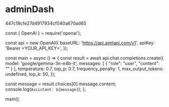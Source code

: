 # adminDash


447c18cfe27d4917934cf040a670ad65

const { OpenAI } = require('openai');

const api = new OpenAI({
  baseURL: 'https://api.aimlapi.com/v1',
  apiKey: 'Bearer <YOUR_API_KEY>',
});

const main = async () => {
  const result = await api.chat.completions.create({
    model: 'google/gemma-3n-e4b-it',
    messages: [
      {
  "role": "user",
  "content": ""
}
    ],
    temperature: 0.7,
    top_p: 0.7,
    frequency_penalty: 1,
    max_output_tokens: undefined,
    top_k: 50,
  });

  const message = result.choices[0].message.content;
  console.log(`Assistant: ${message}`);
};

main();
